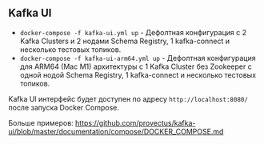## Kafka UI

* `docker-compose -f kafka-ui.yml up` - Дефолтная конфигурация с 2 Kafka Clusters и 2 нодами Schema Registry, 1 kafka-connect и несколько тестовых топиков.
* `docker-compose -f kafka-ui-arm64.yml up` - Дефолтная конфигурация для ARM64 (Mac M1) архитектуры с 1 Kafka Cluster без Zookeeper с одной нодой Schema Registry, 1 kafka-connect и несколько тестовых топиков.

Kafka UI интерфейс будет доступен по адресу `http://localhost:8080/` после запуска Docker Compose.

Больше примеров: https://github.com/provectus/kafka-ui/blob/master/documentation/compose/DOCKER_COMPOSE.md
